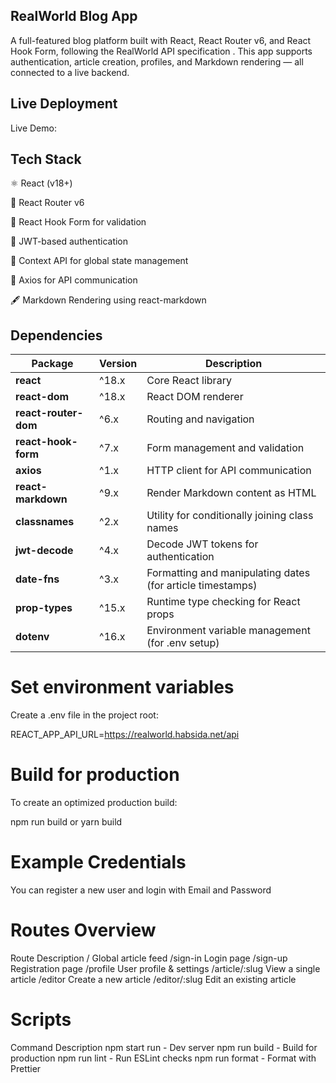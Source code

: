 ## RealWorld Blog App

A full-featured blog platform built with React, React Router v6, and React Hook Form, following the RealWorld API specification
.
This app supports authentication, article creation, profiles, and Markdown rendering — all connected to a live backend.

## Live Deployment

Live Demo: 


## Tech Stack

⚛️ React (v18+)

🧭 React Router v6

📝 React Hook Form for validation

🔐 JWT-based authentication

💾 Context API for global state management

🧰 Axios for API communication

🖋️ Markdown Rendering using react-markdown

## Dependencies

| Package              | Version | Description                                                |
| -------------------- | ------- | ---------------------------------------------------------- |
| **react**            | ^18.x   | Core React library                                         |
| **react-dom**        | ^18.x   | React DOM renderer                                         |
| **react-router-dom** | ^6.x    | Routing and navigation                                     |
| **react-hook-form**  | ^7.x    | Form management and validation                             |
| **axios**            | ^1.x    | HTTP client for API communication                          |
| **react-markdown**   | ^9.x    | Render Markdown content as HTML                            |
| **classnames**       | ^2.x    | Utility for conditionally joining class names              |
| **jwt-decode**       | ^4.x    | Decode JWT tokens for authentication                       |
| **date-fns**         | ^3.x    | Formatting and manipulating dates (for article timestamps) |
| **prop-types**       | ^15.x   | Runtime type checking for React props                      |
| **dotenv**           | ^16.x   | Environment variable management (for .env setup)           |



# Set environment variables

Create a .env file in the project root:

REACT_APP_API_URL=https://realworld.habsida.net/api


# Build for production

To create an optimized production build:

npm run build
or
yarn build


# Example Credentials

You can register a new user and login with Email and Password

# Routes Overview
Route	Description
/	Global article feed
/sign-in	Login page
/sign-up	Registration page
/profile	User profile & settings
/article/:slug	View a single article
/editor	Create a new article
/editor/:slug	Edit an existing article

# Scripts
Command	Description
npm start	run - Dev server
npm run build	- Build for production
npm run lint - Run ESLint checks
npm run format - Format with Prettier
